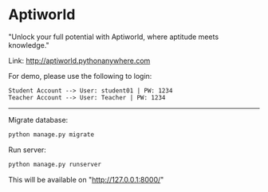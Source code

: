 # Aptiworld
"Unlock your full potential with Aptiworld, where aptitude meets knowledge."

Link: http://aptiworld.pythonanywhere.com

For demo, please use the following to login: 
```
Student Account --> User: student01 | PW: 1234
Teacher Account --> User: Teacher | PW: 1234
```
------------------------------------------------------

Migrate database:

```bash
python manage.py migrate
```

Run server:

```bash
python manage.py runserver
```

This will be available on "http://127.0.0.1:8000/"
